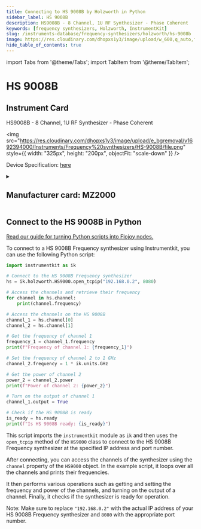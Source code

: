 ```yaml
---
title: Connecting to HS 9008B by Holzworth in Python
sidebar_label: HS 9008B
description: HS9008B - 8 Channel, 1U RF Synthesizer - Phase Coherent
keywords: [frequency synthesizers, Holzworth, InstrumentKit]
slug: /instruments-database/frequency-synthesizers/holzworth/hs-9008b
image: https://res.cloudinary.com/dhopxs1y3/image/upload/w_600,q_auto,f_auto/e_bgremoval/v1692394000/Instruments/Frequency%20synthesizers/HS-9008B/file.jpg
hide_table_of_contents: true
---
```


import Tabs from '@theme/Tabs';
import TabItem from '@theme/TabItem';

# HS 9008B

## Instrument Card

<div className="flex">

<div>

HS9008B - 8 Channel, 1U RF Synthesizer - Phase Coherent

</div>

<img src="https://res.cloudinary.com/dhopxs1y3/image/upload/e_bgremoval/v1692394000/Instruments/Frequency%20synthesizers/HS-9008B/file.png" style={{ width: "325px", height: "200px", objectFit: "scale-down" }} />

</div>

<div className="flex text-center">

<p>Device Specification: <a target="\_blank" href="https://holzworth.com/Portals/0/datasheets/hs9000-series_datasheet.pdf">here</a></p>

</div>

<details style={{ marginTop: "15px"}}>
<summary><h2>Manufacturer card: MZ2000</h2></summary>

<img src="https://res.cloudinary.com/dhopxs1y3/image/upload/v1692806181/Instruments/Vendor%20Logos/Holzworth.png" style={{ width: "100%", height: "170px",objectFit: "scale-down" }} />

**Holzworth** Instrumentation is a leader in high-performance phase noise analyzers and RF/microwave synthesizers optimized for ultra-low phase noise.

<ul>
  <li>Headquarters: USA</li>
  <li>Yearly Revenue (millions, USD): 3.0</li>
  <li>Vendor Website: <a href="https://holzworth.com">here</a></li>
</ul>
</details>

## Connect to the HS 9008B in Python

[Read our guide for turning Python scripts into Flojoy nodes.](https://docs.flojoy.ai/custom-nodes/creating-custom-node/)
<Tabs>

<TabItem value="Flojoy" label="Flojoy" className="flojoy-instrument-tabs">

<NodeCardCollection category='WIDGET2000' manufacturer='MZ2000'></NodeCardCollection>

</TabItem>
<TabItem value="InstrumentKit" label="InstrumentKit">

To connect to a HS 9008B Frequency synthesizer using Instrumentkit, you can use the following Python script:

```python
import instrumentkit as ik

# Connect to the HS 9008B Frequency synthesizer
hs = ik.holzworth.HS9000.open_tcpip("192.168.0.2", 8080)

# Access the channels and retrieve their frequency
for channel in hs.channel:
    print(channel.frequency)

# Access the channels on the HS 9008B
channel_1 = hs.channel[0]
channel_2 = hs.channel[1]

# Get the frequency of channel 1
frequency_1 = channel_1.frequency
print(f"Frequency of channel 1: {frequency_1}")

# Set the frequency of channel 2 to 1 GHz
channel_2.frequency = 1 * ik.units.GHz

# Get the power of channel 2
power_2 = channel_2.power
print(f"Power of channel 2: {power_2}")

# Turn on the output of channel 1
channel_1.output = True

# Check if the HS 9008B is ready
is_ready = hs.ready
print(f"Is HS 9008B ready: {is_ready}")
```

This script imports the `instrumentkit` module as `ik` and then uses the `open_tcpip` method of the `HS9000` class to connect to the HS 9008B Frequency synthesizer at the specified IP address and port number.

After connecting, you can access the channels of the synthesizer using the `channel` property of the `HS9000` object. In the example script, it loops over all the channels and prints their frequencies. 

It then performs various operations such as getting and setting the frequency and power of the channels, and turning on the output of a channel. Finally, it checks if the synthesizer is ready for operation.

Note: Make sure to replace `"192.168.0.2"` with the actual IP address of your HS 9008B Frequency synthesizer and `8080` with the appropriate port number. 

</TabItem>
</Tabs>